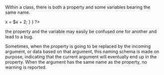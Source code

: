 Within a class, there is both a property and some variables bearing the same name. 

<?php
class Object {
    private $x;
    
    function SetData( ) {
        $this->x = $x + 2;
    }
}
?>

the property and the variable may easily be confused one for another and lead to a bug. 

Sometimes, when the property is going to be replaced by the incoming argument, or data based on that argument, this naming schema is made on purpose, indicating that the current argument will eventually end up in the property. When the argument has the same name as the property, no warning is reported.
